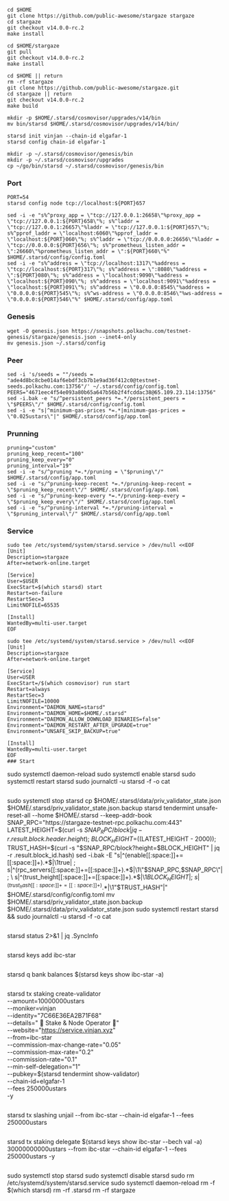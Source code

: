 ```
cd $HOME
git clone https://github.com/public-awesome/stargaze stargaze
cd stargaze
git checkout v14.0.0-rc.2
make install
```
```
cd $HOME/stargaze
git pull
git checkout v14.0.0-rc.2
make install
```
```
cd $HOME || return
rm -rf stargaze
git clone https://github.com/public-awesome/stargaze.git
cd stargaze || return
git checkout v14.0.0-rc.2
make build
```
```
mkdir -p $HOME/.starsd/cosmovisor/upgrades/v14/bin
mv bin/starsd $HOME/.starsd/cosmovisor/upgrades/v14/bin/
```
```
starsd init vinjan --chain-id elgafar-1
starsd config chain-id elgafar-1
```
```
mkdir -p ~/.starsd/cosmovisor/genesis/bin
mkdir -p ~/.starsd/cosmovisor/upgrades
cp ~/go/bin/starsd ~/.starsd/cosmovisor/genesis/bin
```

### Port
```
PORT=54
starsd config node tcp://localhost:${PORT}657
```
```
sed -i -e "s%^proxy_app = \"tcp://127.0.0.1:26658\"%proxy_app = \"tcp://127.0.0.1:${PORT}658\"%; s%^laddr = \"tcp://127.0.0.1:26657\"%laddr = \"tcp://127.0.0.1:${PORT}657\"%; s%^pprof_laddr = \"localhost:6060\"%pprof_laddr = \"localhost:${PORT}060\"%; s%^laddr = \"tcp://0.0.0.0:26656\"%laddr = \"tcp://0.0.0.0:${PORT}656\"%; s%^prometheus_listen_addr = \":26660\"%prometheus_listen_addr = \":${PORT}660\"%" $HOME/.starsd/config/config.toml
sed -i -e "s%^address = \"tcp://localhost:1317\"%address = \"tcp://localhost:${PORT}317\"%; s%^address = \":8080\"%address = \":${PORT}080\"%; s%^address = \"localhost:9090\"%address = \"localhost:${PORT}090\"%; s%^address = \"localhost:9091\"%address = \"localhost:${PORT}091\"%; s%^address = \"0.0.0.0:8545\"%address = \"0.0.0.0:${PORT}545\"%; s%^ws-address = \"0.0.0.0:8546\"%ws-address = \"0.0.0.0:${PORT}546\"%" $HOME/.starsd/config/app.toml
```
### Genesis
```
wget -O genesis.json https://snapshots.polkachu.com/testnet-genesis/stargaze/genesis.json --inet4-only
mv genesis.json ~/.starsd/config
```

### Peer
```
sed -i 's/seeds = ""/seeds = "ade4d8bc8cbe014af6ebdf3cb7b1e9ad36f412c0@testnet-seeds.polkachu.com:13756"/' ~/.starsd/config/config.toml
PEERS="4671eec4f54e093a80b65a647b56b2f4fcddac38@65.109.23.114:13756"
sed -i.bak -e "s/^persistent_peers *=.*/persistent_peers = \"$PEERS\"/" $HOME/.starsd/config/config.toml
sed -i -e "s|^minimum-gas-prices *=.*|minimum-gas-prices = \"0.025ustars\"|" $HOME/.starsd/config/app.toml
```
### Prunning
```
pruning="custom"
pruning_keep_recent="100"
pruning_keep_every="0"
pruning_interval="19"
sed -i -e "s/^pruning *=.*/pruning = \"$pruning\"/" $HOME/.starsd/config/app.toml
sed -i -e "s/^pruning-keep-recent *=.*/pruning-keep-recent = \"$pruning_keep_recent\"/" $HOME/.starsd/config/app.toml
sed -i -e "s/^pruning-keep-every *=.*/pruning-keep-every = \"$pruning_keep_every\"/" $HOME/.starsd/config/app.toml
sed -i -e "s/^pruning-interval *=.*/pruning-interval = \"$pruning_interval\"/" $HOME/.starsd/config/app.toml
```
### Service
```
sudo tee /etc/systemd/system/starsd.service > /dev/null <<EOF
[Unit]
Description=stargaze
After=network-online.target

[Service]
User=$USER
ExecStart=$(which starsd) start
Restart=on-failure
RestartSec=3
LimitNOFILE=65535

[Install]
WantedBy=multi-user.target
EOF
```
```
sudo tee /etc/systemd/system/starsd.service > /dev/null <<EOF
[Unit]
Description=stargaze
After=network-online.target

[Service]
User=USER
ExecStart=/$(which cosmovisor) run start
Restart=always
RestartSec=3
LimitNOFILE=10000
Environment="DAEMON_NAME=starsd"
Environment="DAEMON_HOME=$HOME/.starsd"
Environment="DAEMON_ALLOW_DOWNLOAD_BINARIES=false"
Environment="DAEMON_RESTART_AFTER_UPGRADE=true"
Environment="UNSAFE_SKIP_BACKUP=true"

[Install]
WantedBy=multi-user.target
EOF
### Start
```
sudo systemctl daemon-reload
sudo systemctl enable starsd
sudo systemctl restart starsd
sudo journalctl -u starsd -f -o cat
```
```
sudo systemctl stop starsd
cp $HOME/.starsd/data/priv_validator_state.json $HOME/.starsd/priv_validator_state.json.backup
starsd tendermint unsafe-reset-all --home $HOME/.starsd --keep-addr-book
SNAP_RPC="https://stargaze-testnet-rpc.polkachu.com:443"
LATEST_HEIGHT=$(curl -s $SNAP_RPC/block | jq -r .result.block.header.height); \
BLOCK_HEIGHT=$((LATEST_HEIGHT - 2000)); \
TRUST_HASH=$(curl -s "$SNAP_RPC/block?height=$BLOCK_HEIGHT" | jq -r .result.block_id.hash)
sed -i.bak -E "s|^(enable[[:space:]]+=[[:space:]]+).*$|\1true| ; \
s|^(rpc_servers[[:space:]]+=[[:space:]]+).*$|\1\"$SNAP_RPC,$SNAP_RPC\"| ; \
s|^(trust_height[[:space:]]+=[[:space:]]+).*$|\1$BLOCK_HEIGHT| ; \
s|^(trust_hash[[:space:]]+=[[:space:]]+).*$|\1\"$TRUST_HASH\"|" $HOME/.starsd/config/config.toml
mv $HOME/.starsd/priv_validator_state.json.backup $HOME/.starsd/data/priv_validator_state.json
sudo systemctl restart starsd && sudo journalctl -u starsd -f -o cat
```

```
starsd status 2>&1 | jq .SyncInfo
```
```
starsd keys add ibc-star
```
```
starsd q bank balances $(starsd keys show ibc-star -a)
```
```
starsd tx staking create-validator \
--amount=10000000ustars \
--moniker=vinjan \
--identity="7C66E36EA2B71F68" \
--details=" 🎉 Stake & Node Operator 🎉" \
--website="https://service.vinjan.xyz" \
--from=ibc-star \
--commission-max-change-rate="0.05" \
--commission-max-rate="0.2" \
--commission-rate="0.1" \
--min-self-delegation="1" \
--pubkey=$(starsd tendermint show-validator) \
--chain-id=elgafar-1 \
--fees 250000ustars \
-y
```
```
starsd tx slashing unjail --from ibc-star --chain-id elgafar-1 --fees 250000ustars
```
```
starsd tx staking delegate $(starsd keys show ibc-star --bech val -a) 30000000000ustars --from ibc-star --chain-id elgafar-1 --fees 250000ustars -y
```
```
sudo systemctl stop starsd
sudo systemctl disable starsd
sudo rm /etc/systemd/system/starsd.service
sudo systemctl daemon-reload
rm -f $(which starsd)
rm -rf .starsd
rm -rf stargaze
```

